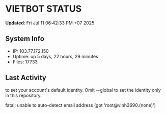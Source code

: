 # VIETBOT STATUS
**Updated**: Fri Jul 11 06:42:33 PM +07 2025

## System Info
- IP: 103.77.172.150
- Uptime: up 5 days, 22 hours, 29 minutes
- Files: 17733

## Last Activity

to set your account's default identity.
Omit --global to set the identity only in this repository.

fatal: unable to auto-detect email address (got 'root@vinh3690.(none)')
